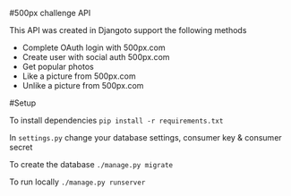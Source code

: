 #500px challenge API

This API was created in Djangoto support the following methods

- Complete OAuth login with 500px.com
- Create user with social auth 500px.com
- Get popular photos
- Like a picture from 500px.com
- Unlike a picture from 500px.com

#Setup

To install dependencies `pip install -r requirements.txt`

In `settings.py` change your database settings, consumer key & consumer secret

To create the database `./manage.py migrate`

To run locally `./manage.py runserver`
